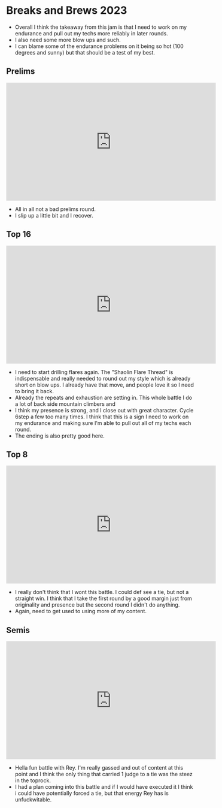 # Breaks and Brews 2023

- Overall I think the takeaway from this jam is that I need to work on my endurance and pull out my techs more reliably in later rounds.
- I also need some more blow ups and such.
- I can blame some of the endurance problems on it being so hot (100 degrees and sunny) but that should be a test of my best.

## Prelims

<iframe width="560" height="315" src="https://www.youtube.com/embed/Rpy-7UdJKQk" title="YouTube video player" frameborder="0" allow="accelerometer; autoplay; clipboard-write; encrypted-media; gyroscope; picture-in-picture; web-share" allowfullscreen></iframe>

- All in all not a bad prelims round.
- I slip up a little bit and I recover.

## Top 16

<iframe width="560" height="315" src="https://www.youtube.com/embed/qHwE3jU2Amc?start=148" title="YouTube video player" frameborder="0" allow="accelerometer; autoplay; clipboard-write; encrypted-media; gyroscope; picture-in-picture; web-share" allowfullscreen></iframe>

- I need to start drilling flares again. The "Shaolin Flare Thread" is indispensable and really needed to round out my style which is already short on blow ups. I already have that move, and people love it so I need to bring it back.
- Already the repeats and exhaustion are setting in. This whole battle I do a lot of back side mountain climbers and
- I think my presence is strong, and I close out with great character. Cycle 6step a few too many times. I think that this is a sign I need to work on my endurance and making sure I'm able to pull out all of my techs each round.
- The ending is also pretty good here.

## Top 8

<iframe width="560" height="315" src="https://www.youtube.com/embed/YwQpmPE5UhM" title="YouTube video player" frameborder="0" allow="accelerometer; autoplay; clipboard-write; encrypted-media; gyroscope; picture-in-picture; web-share" allowfullscreen></iframe>

- I really don't think that I wont this battle. I could def see a tie, but not a straight win. I think that I take the first round by a good margin just from originality and presence but the second round I didn't do anything.
- Again, need to get used to using more of my content.

## Semis

<iframe width="560" height="315" src="https://www.youtube.com/embed/XnXKHbiGMEU?start=148" title="YouTube video player" frameborder="0" allow="accelerometer; autoplay; clipboard-write; encrypted-media; gyroscope; picture-in-picture; web-share" allowfullscreen></iframe>

- Hella fun battle with Rey. I'm really gassed and out of content at this point and I think the only thing that carried 1 judge to a tie was the steez in the toprock.
- I had a plan coming into this battle and if I would have executed it I think i could have potentially forced a tie, but that energy Rey has is unfuckwitable.
